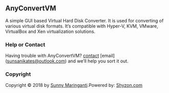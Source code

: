 ## AnyConvertVM 

A simple GUI based Virtual Hard Disk Converter. It is used for converting of various virtual disk formats. It’s compatible with Hyper-V, KVM, VMware, VirtualBox and Xen virtualization solutions.


### Help or Contact

Having trouble with AnyConvertVM?  [contact](http://shyzon.com/) [email] (sunsanikates@outlook.com) and we’ll help you sort it out.

### Copyright

Copyright © 2018 by [Sunny Maringanti](https://www.linkedin.com/in/srinivasamaringanti/).Powered by: [Shyzon.com](http://shyzon.com/)
